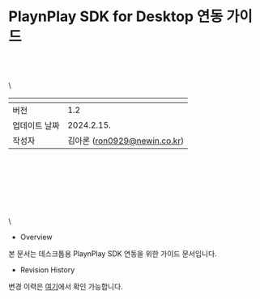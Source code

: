 # PlaynPlay SDK for Desktop 연동 가이드

\
\
\
\

| <!-- -->    | <!-- --> |
|-------------|----------|
| 버전     | 1.2    |
| 업데이트 날짜 | 2024.2.15. |
| 작성자     | 김아론 (ron0929@newin.co.kr) |

\
\
\
\
\
\
\
\
* Overview

본 문서는 데스크톱용 PlaynPlay SDK 연동을 위한 가이드 문서입니다.

* Revision History

변경 이력은 [여기](./revision-history/home.md)에서 확인 가능합니다.